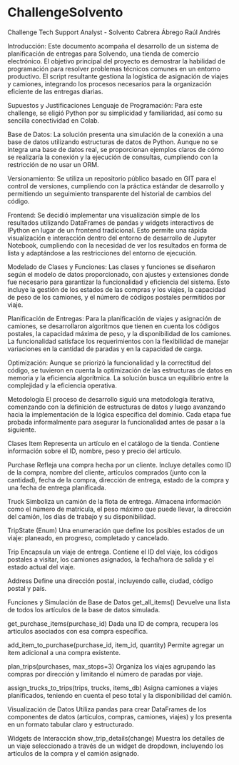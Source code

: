 # ChallengeSolvento

Challenge Tech Support Analyst - Solvento
Cabrera Ábrego Raúl Andrés

Introducción:
Este documento acompaña el desarrollo de un sistema de planificación de entregas para Solvendo, una tienda de comercio electrónico. El objetivo principal del proyecto es demostrar la habilidad de programación para resolver problemas técnicos comunes en un entorno productivo. El script resultante gestiona la logística de asignación de viajes y camiones, integrando los procesos necesarios para la organización eficiente de las entregas diarias.

Supuestos y Justificaciones
Lenguaje de Programación: Para este challenge, se eligió Python por su simplicidad y familiaridad, así como su sencilla conectividad en Colab.

Base de Datos: La solución presenta una simulación de la conexión a una base de datos utilizando estructuras de datos de Python. Aunque no se integra una base de datos real, se proporcionan ejemplos claros de cómo se realizaría la conexión y la ejecución de consultas, cumpliendo con la restricción de no usar un ORM.

Versionamiento: Se utiliza un repositorio público basado en GIT para el control de versiones, cumpliendo con la práctica estándar de desarrollo y permitiendo un seguimiento transparente del historial de cambios del código.

Frontend: Se decidió implementar una visualización simple de los resultados utilizando DataFrames de pandas y widgets interactivos de IPython en lugar de un frontend tradicional. Esto permite una rápida visualización e interacción dentro del entorno de desarrollo de Jupyter Notebook, cumpliendo con la necesidad de ver los resultados en forma de lista y adaptándose a las restricciones del entorno de ejecución.

Modelado de Clases y Funciones: Las clases y funciones se diseñaron según el modelo de datos proporcionado, con ajustes y extensiones donde fue necesario para garantizar la funcionalidad y eficiencia del sistema. Esto incluye la gestión de los estados de las compras y los viajes, la capacidad de peso de los camiones, y el número de códigos postales permitidos por viaje.

Planificación de Entregas: Para la planificación de viajes y asignación de camiones, se desarrollaron algoritmos que tienen en cuenta los códigos postales, la capacidad máxima de peso, y la disponibilidad de los camiones. La funcionalidad satisface los requerimientos con la flexibilidad de manejar variaciones en la cantidad de paradas y en la capacidad de carga.

Optimización: Aunque se priorizó la funcionalidad y la correctitud del código, se tuvieron en cuenta la optimización de las estructuras de datos en memoria y la eficiencia algorítmica. La solución busca un equilibrio entre la complejidad y la eficiencia operativa.

Metodología
El proceso de desarrollo siguió una metodología iterativa, comenzando con la definición de estructuras de datos y luego avanzando hacia la implementación de la lógica específica del dominio. Cada etapa fue probada informalmente para asegurar la funcionalidad antes de pasar a la siguiente.

Clases
Item
Representa un artículo en el catálogo de la tienda. Contiene información sobre el ID, nombre, peso y precio del artículo.

Purchase
Refleja una compra hecha por un cliente. Incluye detalles como ID de la compra, nombre del cliente, artículos comprados (junto con la cantidad), fecha de la compra, dirección de entrega, estado de la compra y una fecha de entrega planificada.

Truck
Simboliza un camión de la flota de entrega. Almacena información como el número de matrícula, el peso máximo que puede llevar, la dirección del camión, los días de trabajo y su disponibilidad.

TripState (Enum)
Una enumeración que define los posibles estados de un viaje: planeado, en progreso, completado y cancelado.

Trip
Encapsula un viaje de entrega. Contiene el ID del viaje, los códigos postales a visitar, los camiones asignados, la fecha/hora de salida y el estado actual del viaje.

Address
Define una dirección postal, incluyendo calle, ciudad, código postal y país.

Funciones y Simulación de Base de Datos
get_all_items()
Devuelve una lista de todos los artículos de la base de datos simulada.

get_purchase_items(purchase_id)
Dada una ID de compra, recupera los artículos asociados con esa compra específica.


add_item_to_purchase(purchase_id, item_id, quantity)
Permite agregar un ítem adicional a una compra existente.

plan_trips(purchases, max_stops=3)
Organiza los viajes agrupando las compras por dirección y limitando el número de paradas por viaje.

assign_trucks_to_trips(trips, trucks, items_db)
Asigna camiones a viajes planificados, teniendo en cuenta el peso total y la disponibilidad del camión.

Visualización de Datos
Utiliza pandas para crear DataFrames de los componentes de datos (artículos, compras, camiones, viajes) y los presenta en un formato tabular claro y estructurado.

Widgets de Interacción
show_trip_details(change)
Muestra los detalles de un viaje seleccionado a través de un widget de dropdown, incluyendo los artículos de la compra y el camión asignado.

